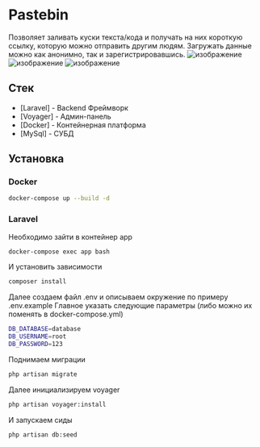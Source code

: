 # Pastebin
Позволяет заливать куски текста/кода и получать на них короткую ссылку, которую можно отправить другим людям. Загружать данные можно как анонимно, так и зарегистрировавшись.
![изображение](https://github.com/Yondu715/pastebin/assets/116293533/cd7246da-2bee-473b-bc65-b49a88103078)
![изображение](https://github.com/Yondu715/pastebin/assets/116293533/43ea732b-41a0-483c-8aa7-2775f13d0c87)
![изображение](https://github.com/Yondu715/pastebin/assets/116293533/826c7abb-9368-4e5e-8cc2-09990f95db4f)

## Стек
- [Laravel] - Backend Фреймворк
- [Voyager] - Админ-панель
- [Docker] - Контейнерная платформа
- [MySql] - СУБД

## Установка

### Docker
```sh
docker-compose up --build -d
```
### Laravel
Необходимо зайти в контейнер app
```sh
docker-compose exec app bash
```
И установить зависимости
```sh
composer install
```
Далее создаем файл .env и описываем окружение по примеру .env.example
Главное указать следующие параметры (либо можно их поменять в docker-compose.yml)
```sh
DB_DATABASE=database
DB_USERNAME=root
DB_PASSWORD=123
```
Поднимаем миграции
```sh
php artisan migrate
```
Далее инициализируем voyager
```sh
php artisan voyager:install
```
И запускаем сиды
```sh
php artisan db:seed
```
